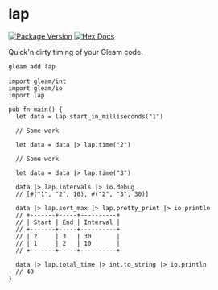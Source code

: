 # lap

[![Package Version](https://img.shields.io/hexpm/v/lap)](https://hex.pm/packages/lap)
[![Hex Docs](https://img.shields.io/badge/hex-docs-ffaff3)](https://hexdocs.pm/lap/)

Quick'n dirty timing of your Gleam code.

```sh
gleam add lap
```

```gleam
import gleam/int
import gleam/io
import lap

pub fn main() {
  let data = lap.start_in_milliseconds("1")

  // Some work

  let data = data |> lap.time("2")

  // Some work

  let data = data |> lap.time("3")

  data |> lap.intervals |> io.debug
  // [#("1", "2", 10), #("2", "3", 30)]

  data |> lap.sort_max |> lap.pretty_print |> io.println
  // +-------+-----+----------+
  // | Start | End | Interval |
  // +-------+-----+----------+
  // | 2     | 3   | 30       |
  // | 1     | 2   | 10       |
  // +-------+-----+----------+

  data |> lap.total_time |> int.to_string |> io.println
  // 40
}
```
